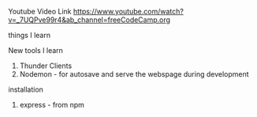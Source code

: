 Youtube Video Link
https://www.youtube.com/watch?v=_7UQPve99r4&ab_channel=freeCodeCamp.org

things I learn


New tools I learn
1. Thunder Clients
2. Nodemon - for autosave and serve the webspage during development

installation
1. express - from npm